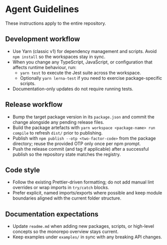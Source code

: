 # Agent Guidelines

These instructions apply to the entire repository.

## Development workflow

- Use Yarn (classic v1) for dependency management and scripts. Avoid `npm install` so the workspaces stay in sync.
- When you change any TypeScript, JavaScript, or configuration that affects runtime behaviour, run:
  - `yarn test` to execute the Jest suite across the workspace.
  - Optionally `yarn lerna-test` if you need to exercise package-specific scripts.
- Documentation-only updates do not require running tests.

## Release workflow

- Bump the target package version in its `package.json` and commit the change alongside any pending release files.
- Build the package artefacts with `yarn workspace <package-name> run compile` to refresh `dist/` prior to publishing.
- Publish with `npm publish --otp <two-factor-code>` from the package directory; reuse the provided OTP only once per npm prompt.
- Push the release commit (and tag if applicable) after a successful publish so the repository state matches the registry.

## Code style

- Follow the existing Prettier-driven formatting; do not add manual lint overrides or wrap imports in `try/catch` blocks.
- Prefer explicit, named imports/exports where possible and keep module boundaries aligned with the current folder structure.

## Documentation expectations

- Update `readme.md` when adding new packages, scripts, or high-level concepts so the monorepo overview stays current.
- Keep examples under `examples/` in sync with any breaking API changes.
